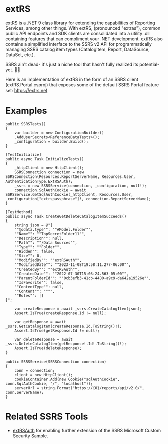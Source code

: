 # extRS
extRS is a .NET 9 class library for extending the capabilities of Reporting Services, among other things. With extRS, (pronounced "extras"), common public API endpoints and SDK clients are consolidated into a utility .dll containing features that can compliment your .NET development. extRS also contains a simplified interface to the SSRS v2 API for programmatically managing SSRS catalog item types (CatalogItem, Report, DataSource, DataSet, etc.).

SSRS ain't dead- it's just a niche tool that hasn't fully realized its potential- yet. 🤷‍♂️

Here is an implementation of extRS in the form of an SSRS client (extRS.Portal.csproj) that exposes some of the default SSRS Portal feature set: https://extrs.net

# Examples

```
public SSRSTests()
{
    var builder = new ConfigurationBuilder()
    .AddUserSecrets<ReferenceDataTests>();
    _configuration = builder.Build();
}

[TestInitialize]
public async Task InitializeTests()
{
    _httpClient = new HttpClient();
    SSRSConnection connection = new SSRSConnection(Resources.ReportServerName, Resources.User, AuthenticationType.ExtRSAuth);
    _ssrs = new SSRSService(connection, _configuration, null!);
    connection.SqlAuthCookie = await SSRSService.GetSqlAuthCookie(_httpClient, Resources.User, _configuration["extrspassphrase"]!, connection.ReportServerName);
}

[TestMethod]
public async Task CreateGetDeleteCatalogItemSucceeds()
{
    string json = @"{
    ""@odata.type"": ""#Model.Folder"",
    ""Name"": ""TopSecretFolder11"",
    ""Description"": null,
    ""Path"": ""/Data Sources"",
    ""Type"": ""Folder"",
    ""Hidden"": false,
    ""Size"": 0,
    ""ModifiedBy"": ""extRSAuth"",
    ""ModifiedDate"": ""2023-11-08T19:58:11.277-06:00"",
    ""CreatedBy"": ""extRSAuth"",
    ""CreatedDate"": ""2022-07-30T15:03:24.563-05:00"",
    ""ParentFolderId"": ""0cb3efb3-41cb-4480-a9c9-da642a19526e"",
    ""IsFavorite"": false,
    ""ContentType"": null,
    ""Content"": """",
    ""Roles"": []
}";

    var createResponse = await _ssrs.CreateCatalogItem(json);
    Assert.IsTrue(createResponse.Id != null);

    var getResponse = await _ssrs.GetCatalogItem(createResponse.Id.ToString()!);
    Assert.IsTrue(getResponse.Id != null);

    var deleteResponse = await _ssrs.DeleteCatalogItem(getResponse!.Id!.ToString()!);
    Assert.IsTrue(deleteResponse);
}
     
public SSRSService(SSRSConnection connection)
{          
    conn = connection;
    client = new HttpClient();
    cookieContainer.Add(new Cookie("sqlAuthCookie", conn.SqlAuthCookie, "/", "localhost"));
    serverUrl = string.Format("https://{0}/reports/api/v2.0/", conn.ServerName);
}

```

# Related SSRS Tools
- [extRSAuth](https://github.com/sonrai-LLC/extRSAuth) for enabling further extension of the SSRS Microsoft Custom Security Sample.
